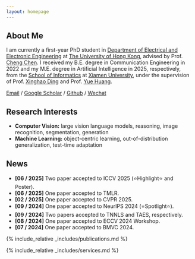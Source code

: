 ```yaml
---
layout: homepage
---
```


## About Me
I am currently a first-year PhD student in [Department of Electrical and Electronic Engineering](https://www.eee.hku.hk/) at [The University of Hong Kong](https://www.hku.hk/), advised by Prof. [Cheng Chen](https://cchen-cc.github.io/). I received my B.E. degree in Communication Engineering in 2022 and my M.E. degree in Artificial Intelligence in 2025, respectively, from the [School of Informatics](https://informatics.xmu.edu.cn/) at [Xiamen University](https://www.xmu.edu.cn/), under the supervision of Prof. [Xinghao Ding](https://xmu-smartdsp.github.io/teamindex/xhding.html) and Prof. [Yue Huang](https://xmu-smartdsp.github.io/teamindex/yhuang.html). 

[Email](mailto:lytang@stu.xmu.edu.cn) / [Google Scholar](https://scholar.google.com/citations?user=kKaYkMcAAAAJ) / [Github](https://github.com/lytang63) / [Wechat](./assets/img/wechat.jpg)

## Research Interests

- **Computer Vision:** large vision language models, reasoning, image recognition, segmentation, generation
- **Machine Learning:** object-centric learning, out-of-distribution generalization, test-time adaptation

## News
- **[06 / 2025]** Two paper accepted to ICCV 2025 (⭐Highlight⭐ and Poster).
- **[06 / 2025]** One paper accepted to TMLR.
- **[02 / 2025]** One paper accepted to CVPR 2025.
- **[09 / 2024]** One paper accepted to NeurIPS 2024 (⭐Spotlight⭐).
- **[09 / 2024]** Two papers accepted to TNNLS and TAES, respectively.
- **[08 / 2024]** One paper accepted to ECCV 2024 Workshop.
- **[07 / 2024]** One paper accepted to BMVC 2024.
<!-- - **[09 / 2023]** One paper accepted to NeurIPS 2023 (Spotlight). -->
<!-- - **[07 / 2023]** One paper accepted to ICCV 2023. -->
<!-- - **[09 / 2022]** One paper accepted to NeurIPS 2022 (Spotlight). -->

{% include_relative _includes/publications.md %}

{% include_relative _includes/services.md %}
